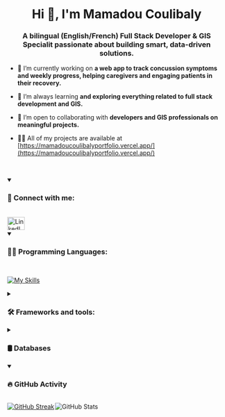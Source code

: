 <h1 align="center">Hi 👋, I'm Mamadou Coulibaly</h1>
<h3 align="center">A bilingual (English/French) Full Stack Developer & GIS Specialit passionate about building smart, data-driven solutions.</h3>

- 🔭 I’m currently working on **a web app to track concussion symptoms and weekly progress, helping caregivers and engaging patients in their recovery.**

- 🌱 I’m always learning **and exploring everything related to full stack development and GIS.**

- 🤝 I’m open to collaborating with **developers and GIS professionals on meaningful projects.**

- 👨‍💻 All of my projects are available at [https://mamadoucoulibalyportfolio.vercel.app/](https://mamadoucoulibalyportfolio.vercel.app/)


<p>&nbsp;</p>
<details open>
  <summary><h3 align="left">💬 Connect with me:</h3></summary>

  <br>

  <a href="https://www.linkedin.com/in/tiefin-mamadou-coulibaly/" target="_blank">
    <img src="https://skillicons.dev/icons?i=linkedin" alt="LinkedIn" width="40" height="30" />
  </a>

</details>


<details open>
  <summary><h3 align="left">👨‍💻 Programming Languages:</h3></summary>

  <br>

  [![My Skills](https://skillicons.dev/icons?i=ts,js,cs,python)](https://skillicons.dev)

</details>


<details>
  <summary><h3>🛠️ Frameworks and tools:</h3></summary>

  <br>

  [![My Skills](https://skillicons.dev/icons?i=nextjs,react,nodejs,express,nestjs,dotnet,electron,prisma,tailwind,bootstrap,sass,supabase,git,github,jenkins,jest,jquery,netlify,vercel,vscode,visualstudio)](https://skillicons.dev)

</details>


<details>
  <summary><h3 align="left">🛢️ Databases</h3></summary>

  <br>

  [![My Skills](https://skillicons.dev/icons?i=postgres,mysql,mongodb)](https://skillicons.dev)

</details>


<details open>
  <summary><h3>🔥 GitHub Activity</h3></summary>

  <br>

  <div style="display: flex; gap: 2px;">
    <a href="https://git.io/streak-stats">
      <img src="https://github-readme-streak-stats-kyss.vercel.app?user=Tiefin-Coulibaly&theme=dark&hide_border=true&border_radius=5" alt="GitHub Streak" />
    </a>
    <img src="https://github-readme-stats-vert-phi-73.vercel.app/api?username=Tiefin-Coulibaly&show_icons=true&theme=dark&hide_border=true" alt="GitHub Stats" />
  </div>

</details>



